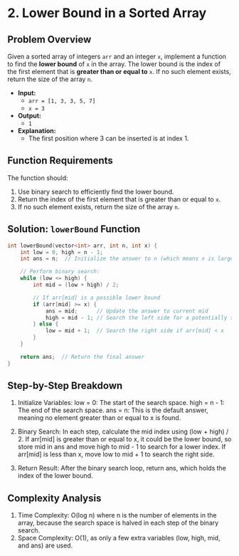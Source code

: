 # 2. Lower Bound in a Sorted Array

## Problem Overview

Given a sorted array of integers `arr` and an integer `x`, implement a function to find the **lower bound** of `x` in the array. The lower bound is the index of the first element that is **greater than or equal to** `x`. If no such element exists, return the size of the array `n`.

- **Input:**
  - `arr = [1, 3, 3, 5, 7]`
  - `x = 3`
- **Output:**
  - `1`
- **Explanation:**
  - The first position where 3 can be inserted is at index 1.

## Function Requirements

The function should:

1. Use binary search to efficiently find the lower bound.
2. Return the index of the first element that is greater than or equal to `x`.
3. If no such element exists, return the size of the array `n`.

## Solution: `lowerBound` Function

```cpp
int lowerBound(vector<int> arr, int n, int x) {
    int low = 0, high = n - 1;
    int ans = n;  // Initialize the answer to n (which means x is larger than all elements)

    // Perform binary search:
    while (low <= high) {
        int mid = (low + high) / 2;

        // If arr[mid] is a possible lower bound
        if (arr[mid] >= x) {
            ans = mid;      // Update the answer to current mid
            high = mid - 1; // Search the left side for a potentially smaller index
        } else {
            low = mid + 1;  // Search the right side if arr[mid] < x
        }
    }

    return ans;  // Return the final answer
}

```

## Step-by-Step Breakdown

1. Initialize Variables:
   low = 0: The start of the search space.
   high = n - 1: The end of the search space.
   ans = n: This is the default answer, meaning no element greater than or equal to x is found.

2. Binary Search:
   In each step, calculate the mid index using (low + high) / 2.
   If arr[mid] is greater than or equal to x, it could be the lower bound, so store mid in ans and move high to mid - 1 to search for a lower index.
   If arr[mid] is less than x, move low to mid + 1 to search the right side.

3. Return Result: After the binary search loop, return ans, which holds the index of the lower bound.

## Complexity Analysis

1. Time Complexity:
   O(log n) where n is the number of elements in the array, because the search space is halved in each step of the binary search.
2. Space Complexity:
   O(1), as only a few extra variables (low, high, mid, and ans) are used.

